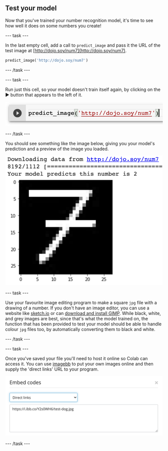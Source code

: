 ## Test your model

Now that you've trained your number recognition model, it's time to see how well it does on some numbers you create!

--- task ---

In the last empty cell, add a call to `predict_image` and pass it the URL of the test image at [http://dojo.soy/num7](http://dojo.soy/num7).

```python
predict_image('http://dojo.soy/num7')
```

--- /task ---

--- task ---

Run just this cell, so your model doesn't train itself again, by clicking on the ▶ button that appears to the left of it.

![The code cell containing 'predict_image('http://dojo.soy/num7')' with a play symbo (▶) to the left of it](images/run_single_cell.png)

--- /task ---

You should see something like the image below, giving you your model's prediction and a preview of the image you loaded.

![The output from running the predict_image function in Colab](images/image_test_response.png)

--- task ---

Use your favourite image editing program to make a square `jpg` file with a drawing of a number. If you don't have an image editor, you can use a website like [sketch.io](https://sketch.io) or can [download and install GIMP](https://www.gimp.org/downloads/). While black, white, and grey images are best, since that's what the model trained on, the function that has been provided to test your model should be able to handle colour `jpg` files too, by automatically converting them to black and white.

--- /task ---

--- task ---

Once you've saved your file you'll need to host it online so Colab can access it. You can use [imagebb](https://imgbb.com/) to put your own images online and then supply the 'direct links' URL to your program. 

![The imagebb link window, with 'direct links' selected and a link URL displayed in the text box below.](images/direct_links.png)

--- /task ---

